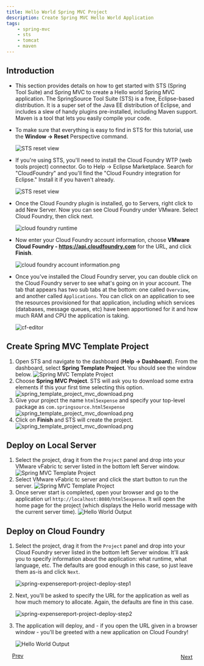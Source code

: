 ```yaml
---
title: Hello World Spring MVC Project
description: Create Spring MVC Hello World Application
tags:
    - spring-mvc
    - sts
    - tomcat
    - maven
---
```


## Introduction
* This section provides details on how to get started with STS (Spring Tool Suite) and Spring MVC to create a Hello world Spring MVC application. The SpringSource Tool Suite (STS) is a free, Eclipse-based distribution. It is a super set of the Java EE distribution of Eclipse, and includes a slew of handy plugins pre-installed, including Maven support. Maven is a tool that lets you easily compile your code.

* To make sure that everything is easy to find in STS for this tutorial, use the **Window -> Reset** Perspective command.

    ![STS reset view](/images/spring_tutorial/sts-reset-view.png)

* If you're using STS, you'll need to install the Cloud Foundry WTP (web tools project) connector. Go to Help -> Eclipse Marketplace. Search for "CloudFoundry" and you'll find the "Cloud Foundry integration for Eclipse." Install it if you haven't already.

    ![STS reset view](/images/spring_tutorial/eclipse-marketplace.png)

* Once the Cloud Foundry plugin is installed, go to Servers, right click to add New Server. Now you can see Cloud Foundry under VMware. Select Cloud Foundry, then click next.

    ![cloud foundry runtime](/images/spring_tutorial/cloud_foundry.png)

* Now enter your Cloud Foundry account information, choose **VMware Cloud Foundry - https://api.cloudfoundry.com** for the URL, and click **Finish**.

    ![cloud foundry account information.png](/images/spring_tutorial/cloud_foundry_account.png)

* Once you've installed the Cloud Foundry server, you can double click on the Cloud Foundry server to see what's going on in your account. The tab that appears has two sub tabs at the bottom: one called `Overview`, and another called `Applications`. You can click on an application to see the resources provisioned for that application, including which services (databases, message queues, etc) have been apportioned for it and how much RAM and CPU the application is taking.

   ![cf-editor](/images/screenshots/configuring-STS/cf_eclipse_cf_editor.png)

## Create Spring MVC Template Project
1. Open STS and navigate to the dashboard (**Help -> Dashboard**). From the dashboard, select **Spring Template Project**. You should see the window below.
  ![Spring MVC Template Project](/images/spring_tutorial/spring_template_project_mvc.png)
2. Choose **Spring MVC Project**.  STS will ask you to download some extra
elements if this your first time selecting this option.
  ![spring_template_project_mvc_download.png](/images/spring_tutorial/spring_template_project_mvc_download.png)
3. Give your project the name `html5expense` and specify your top-level package as `com.springsource.html5expense`
  ![spring_template_project_mvc_download.png](/images/spring_tutorial/project-name-selection.png)
4. Click on **Finish** and STS will create the project.
  ![spring_template_project_mvc_download.png](/images/spring_tutorial/helloworld-project.png)

## Deploy on Local Server
1. Select the project, drag it from the `Project` panel and drop into your VMware vFabric tc server listed in the bottom left Server window.
  ![Spring MVC Template Project](/images/spring_tutorial/project-deploy-local-step1.png)
2. Select VMware vFabric tc server and click the start button to run the server.
  ![Spring MVC Template Project](/images/spring_tutorial/project-deploy-local-step2.png)
3. Once server start is completed, open your browser and go to the application url `http://localhost:8080/html5expense`. It will open the home page for the project (which displays the Hello world message with the current server time).
  ![Hello World Output](/images/spring_tutorial/hello_world.png)

## Deploy on Cloud Foundry
1. Select the project, drag it from the `Project` panel and drop into your Cloud Foundry server listed in the bottom left Server window. It'll ask you to specify information about the application: what runtime, what language, etc. The defaults are good enough in this case, so just leave them as-is and click `Next`.

    ![spring-expensereport-project-deploy-step1](/images/spring_tutorial/project_deploy_step2.png)

2. Next, you'll be asked to specify the URL for the application as well as how much memory to allocate. Again, the defaults are fine in this case.

    ![spring-expensereport-project-deploy-step2](/images/spring_tutorial/project_deploy_step3.png)

3. The application will deploy, and - if you open the URL given in a browser window - you'll be greeted with a new application on Cloud Foundry!

    ![Hello World Output](/images/spring_tutorial/helloworld-on-cloudfoundry.png)

<a class="button-plain" style="padding: 3px 15px;" href="/frameworks/java/spring/tutorials/springmvc-jpa-postgres/spring-getting-started-with-sts.html">Prev</a> <a class="button-plain" style="padding: 3px 15px; float: right" href="/frameworks/java/spring/tutorials/springmvc-jpa-postgres/spring-expensereport-app-tutorial.html">Next</a>
